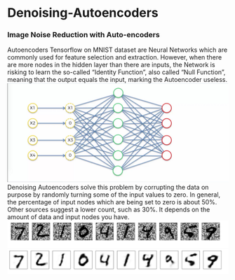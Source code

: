 # Denoising-Autoencoders
### Image Noise Reduction with Auto-encoders

Autoencoders Tensorflow on MNIST dataset are Neural Networks which are commonly used for feature selection and extraction. However, when there are more nodes in the hidden layer than there are inputs, the Network is risking to learn the so-called “Identity Function”, also called “Null Function”, meaning that the output equals the input, marking the Autoencoder useless.
![](https://github.com/PriyaJ28/Denoising-Autoencoders---Tensorflow/blob/master/model%20pic.png)
Denoising Autoencoders solve this problem by corrupting the data on purpose by randomly turning some of the input values to zero. In general, the percentage of input nodes which are being set to zero is about 50%. Other sources suggest a lower count, such as 30%. It depends on the amount of data and input nodes you have.
![](https://github.com/PriyaJ28/Denoising-Autoencoders---Tensorflow/blob/master/demo-%20initial.png)
![](https://github.com/PriyaJ28/Denoising-Autoencoders---Tensorflow/blob/master/demo-%20decoded.jpg)
